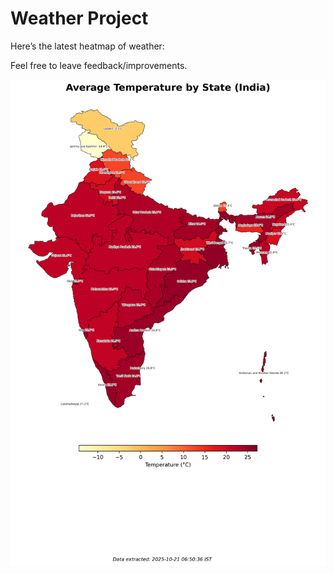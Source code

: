 # Weather Project

Here’s the latest heatmap of weather:

Feel free to leave feedback/improvements.

![India Heatmap](docs/assets/india_heatmap.png?v=F6DFE6)
